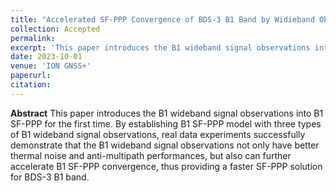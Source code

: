 ```yaml
---
title: "Accelerated SF-PPP Convergence of BDS-3 B1 Band by Widieband Observations"
collection: Accepted
permalink: 
excerpt: 'This paper introduces the B1 wideband signal observations into B1 SF-PPP for the first time. By establishing B1 SF-PPP model with three types of B1 wideband signal observations, real data experiments successfully demonstrate that the B1 wideband signal observations not only have better thermal noise and anti-multipath performances, but also can further accelerate B1 SF-PPP convergence, thus providing a faster SF-PPP solution for BDS-3 B1 band.'
date: 2023-10-01
venue: 'ION GNSS+'
paperurl: 
citation: 
---
```


**Abstract**
This paper introduces the B1 wideband signal observations into B1 SF-PPP for the first time. By establishing B1 SF-PPP model with three types of B1 wideband signal observations, real data experiments successfully demonstrate that the B1 wideband signal observations not only have better thermal noise and anti-multipath performances, but also can further accelerate B1 SF-PPP convergence, thus providing a faster SF-PPP solution for BDS-3 B1 band.
